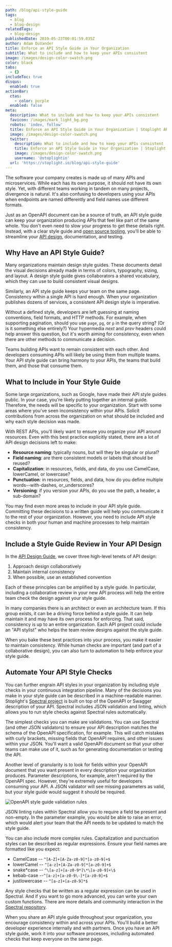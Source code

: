 ```yaml
---
path: /blog/api-style-guide
tags:
  - blog
  - blog-design
relatedTags:
  - blog-design
publishedDate: 2019-05-23T00:01:59.035Z
author: Adam DuVander
title: Enforce an API Style Guide in Your Organization
subtitle: What to include and how to keep your APIs consistent
image: /images/design-color-swatch.png
color: black
tabs:
  - {}
includeToc: true
disqus:
  enabled: true
actionBar:
  ctas:
    - color: purple
  enabled: false
meta:
  description: What to include and how to keep your APIs consistent
  favicon: /images/mark_light_bg.png
  robots: 'index, follow'
  title: Enforce an API Style Guide in Your Organization | Stoplight API Corner
  image: /images/design-color-swatch.png
  twitter:
    description: What to include and how to keep your APIs consistent
    title: Enforce an API Style Guide in Your Organization | Stoplight API Corner
    image: /images/design-color-swatch.png
    username: '@stoplightio'
  url: 'https://stoplight.io/blog/api-style-guide'
---
```


The software your company creates is made up of many APIs and microservices. While each has its own purpose, it should not have its own style. Yet, with different teams working in tandem on many projects, divergence is natural. It's also confusing to developers using your APIs when endpoints are named differently and field names use different formats.

Just as an OpenAPI document can be a source of truth, an API style guide can keep your organization producing APIs that feel like part of the same whole. You don't even need to slow your progress to get these details right. Instead, with a clear style guide and [open source tooling](https://stoplight.io/blog/introducing-spectral/), you'll be able to streamline your [API design](https://stoplight.io/design/), documentation, and testing.

## Why Have an API Style Guide?

Many organizations maintain design style guides. These documents detail the visual decisions already made in terms of colors, typography, sizing, and layout. A design style guide gives collaborators a shared vocabulary, which they can use to build consistent visual designs.

Similarly, an API style guide keeps your team on the same page. Consistency within a single API is hard enough. When your organization publishes dozens of services, a consistent API design style is imperative.

Without a defined style, developers are left guessing at naming conventions, field formats, and HTTP methods. For example, when supporting pagination, should you use `page`, `pg`, or `p` in the query string? (Or is it something else entirely?) Your hypermedia _next_ and _prev_ headers could help answer this question, but it's worth aiming for consistency, even when there are other methods to communicate a decision.

Teams building APIs want to remain consistent with each other. And developers consuming APIs will likely be using them from multiple teams. Your API style guide can bring harmony to your APIs, the teams that build them, and those that consume them.

## What to Include in Your Style Guide

Some large organizations, such as Google, have made their API style guides public. In your case, you're likely putting together an internal guide. Therefore, the needs will be specific to your organization. Start with some areas where you've seen inconsistency within your APIs. Solicit contributions from across the organization on what should be included and why each style decision was made.

With REST APIs, you'll likely want to ensure you organize your API around resources. Even with this best practice explicitly stated, there are a lot of API design decisions left to make:

- **Resource naming**: typically nouns, but will they be singular or plural?
- **Field naming**: are there consistent models or labels that should be reused?
- **Capitalization**: in resources, fields, and data, do you use CamelCase, lowerCamel, or lowercase?
- **Punctuation**: in resources, fields, and data, how do you define multiple words--with-dashes, or_underscores?
- **Versioning**: if you version your APIs, do you use the path, a header, a sub-domain?

You may find even more areas to include in your API style guide. Committing these decisions to a written guide will help you communicate it to the rest of your organization. However, you need to include API style checks in both your human and machine processes to help maintain consistency.

## Include a Style Guide Review in Your API Design

In the [API Design Guide](https://stoplight.io/api-design-guide/basics/), we cover three high-level tenets of API design:

1. Approach design collaboratively
2. Maintain internal consistency
3. When possible, use an established convention

Each of these principles can be amplified by a style guide. In particular, including a collaborative review in your new API process will help the entire team check the design against your style guide.

In many companies there is an architect or even an architecture team. If this group exists, it can be a driving force behind a style guide. It can help maintain it and may have its own process for enforcing. That said, consistency is up to an entire organization. Each API project could include an "API stylist" who helps the team review designs against the style guide.

When you bake these best practices into your process, you make it easier to maintain consistency. While human checks are important (and part of a collaborative design), you can also turn to automation to help enforce your style guide.

## Automate Your API Style Checks

You can further engrain API styles in your organization by including style checks in your continuous integration pipeline. Many of the decisions you make in your style guide can be described in a machine-readable manner. Stoplight's [Spectral project](https://stoplight.io/blog/introducing-spectral/) is built on top of the OpenAPI or Swagger description of your API. Spectral includes JSON validation and linting, which allows you to run style checks against Spectral rules automatically.

The simplest checks you can make are validations. You can use Spectral (and other JSON validators) to ensure your API description matches the schema of the OpenAPI specification, for example. This will catch mistakes with curly brackets, missing fields that OpenAPI requires, and other issues within your JSON. You'll want a valid OpenAPI document so that your other teams can make use of it, such as for generating documentation or testing the API.

Another level of granularity is to look for fields within your OpenAPI document that you want present in every description your organization produces. Parameter descriptions, for example, aren't required by the OpenAPI spec. However, they're extremely useful for developers consuming your API. A JSON validator will see missing parameters as valid, but your style guide would suggest it should be required.

![OpenAPI style guide validation rules](/images/style-validation-rules.png)

JSON linting rules within Spectral allow you to require a field be present and non-empty. In the parameter example, you would be able to raise an error, which would alert your team that the API needs to be updated to match the style guide.

You can also include more complex rules. Capitalization and punctuation styles can be described as regular expressions. Ensure your field names are formatted like you expect:

- CamelCase -- `^[A-Z]+[A-Za-z0-9]*[a-z0-9]+$`
- lowerCamel -- `^[a-z]+[A-Za-z0-9]*[a-z0-9]+$`
- snake*case -- `^\[a-z]+[a-z0-9*]\*\[a-z0-9]+\$`
- kebab-case --`^[a-z]+[a-z0-9\-]*[a-z0-9]+$`
- justlowercase -- `^[a-z]+[a-z0-9]*$`

Any style checks that be written as a regular expression can be used in Spectral. And if you want to go more advanced, you can write your own custom functions. There are more details and community interaction in the [Spectral repository](https://github.com/stoplightio/spectral/).

When you share an API style guide throughout your organization, you encourage consistency within and across your APIs. You'll build a better developer experience internally and with partners. Once you have an API style guide, work it into your software processes, including automated checks that keep everyone on the same page.
